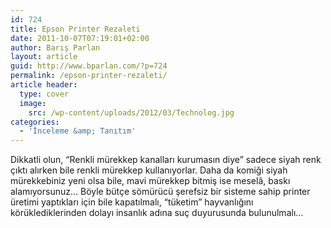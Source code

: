 ```yaml
---
id: 724
title: Epson Printer Rezaleti
date: 2011-10-07T07:19:01+02:00
author: Barış Parlan
layout: article
guid: http://www.bparlan.com/?p=724
permalink: /epson-printer-rezaleti/
article header:
  type: cover
  image:
    src: /wp-content/uploads/2012/03/Technolog.jpg
categories:
  - 'İnceleme &amp; Tanıtım'
---
```


Dikkatli olun, &#8220;Renkli mürekkep kanalları kurumasın diye&#8221; sadece siyah renk çıktı alırken bile renkli mürekkep kullanıyorlar. Daha da komiği siyah mürekkebiniz yeni olsa bile, mavi mürekkep bitmiş ise meselâ, baskı alamıyorsunuz&#8230; Böyle bütçe sömürücü şerefsiz bir sisteme sahip printer üretimi yaptıkları için bile kapatılmalı, &#8220;tüketim&#8221; hayvanlığını körüklediklerinden dolayı insanlık adına suç duyurusunda bulunulmalı&#8230;
